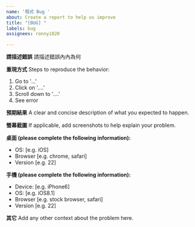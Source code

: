 ```yaml
---
name: '程式 Bug '
about: Create a report to help us improve
title: "[BUG] "
labels: bug
assignees: ronny1020

---
```


**請描述錯誤**
請描述錯誤內內為何

**重現方式**
Steps to reproduce the behavior:
1. Go to '...'
2. Click on '....'
3. Scroll down to '....'
4. See error

**預期結果**
A clear and concise description of what you expected to happen.

**螢幕截圖**
If applicable, add screenshots to help explain your problem.

**桌面 (please complete the following information):**
 - OS: [e.g. iOS]
 - Browser [e.g. chrome, safari]
 - Version [e.g. 22]

**手機 (please complete the following information):**
 - Device: [e.g. iPhone6]
 - OS: [e.g. iOS8.1]
 - Browser [e.g. stock browser, safari]
 - Version [e.g. 22]

**其它**
Add any other context about the problem here.
